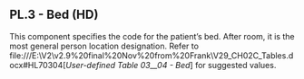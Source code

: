 ## PL.3 - Bed (HD)

This component specifies the code for the patient’s bed. After room, it is the most general person location designation. Refer to file:///E:\V2\v2.9%20final%20Nov%20from%20Frank\V29_CH02C_Tables.docx#HL70304[_User-defined Table 03__04 - Bed_] for suggested values.
